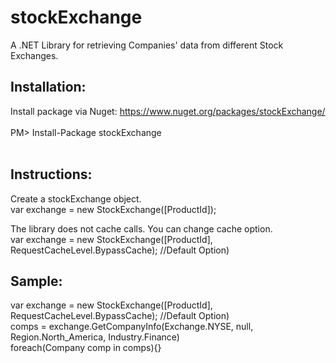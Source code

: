 # stockExchange

A .NET Library for retrieving Companies' data from different Stock Exchanges.

## Installation:

Install package via Nuget: https://www.nuget.org/packages/stockExchange/<br><br>
PM> Install-Package stockExchange<br><br>

## Instructions:

Create a stockExchange object.<br>
var exchange = new StockExchange([ProductId]);<br>

The library does not cache calls. You can change cache option.<br>
var exchange = new StockExchange([ProductId], RequestCacheLevel.BypassCache); //Default Option)

## Sample:

var exchange = new StockExchange([ProductId], RequestCacheLevel.BypassCache); //Default Option)<br>
<Company> comps = exchange.GetCompanyInfo(Exchange.NYSE, null, Region.North_America, Industry.Finance)<br>
foreach(Company comp in comps){} 
 
